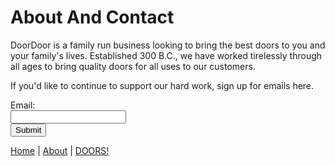 
# About And Contact

DoorDoor is a family run business looking to bring the best doors to you and your family's lives. Established 300 B.C., we have worked tirelessly through all ages to bring quality doors for all uses to our customers. 

If you'd like to continue to support our hard work, sign up for emails here. 

<form>
  <label for="email">Email:</label><br>
  <input type="text" id="email" name="email"><br>
  <input type="submit" value="Submit">  
</form>

<a href="index.html">Home</a> | <a href="about.html">About</a> | <a href="doors.html">DOORS!</a>


